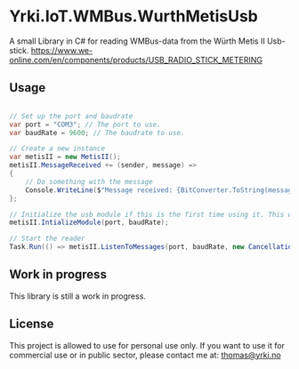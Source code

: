 # Yrki.IoT.WMBus.WurthMetisUsb
A small Library in C# for reading WMBus-data from the Würth Metis II Usb-stick.
https://www.we-online.com/en/components/products/USB_RADIO_STICK_METERING

## Usage
```csharp

// Set up the port and baudrate
var port = "COM3"; // The port to use.
var baudRate = 9600; // The baudrate to use.

// Create a new instance
var metisII = new MetisII();
metisII.MessageReceived += (sender, message) =>
{
    // Do something with the message
    Console.WriteLine($"Message received: {BitConverter.ToString(message)}");
};

// Initialize the usb module if this is the first time using it. This will take a few seconds.
metisII.IntializeModule(port, baudRate);

// Start the reader
Task.Run(() => metisII.ListenToMessages(port, baudRate, new CancellationToken()));
```
## Work in progress
This library is still a work in progress.

## License
This project is allowed to use for personal use only. If you want to use it for commercial use or in public sector, please contact me at: thomas@yrki.no
